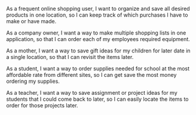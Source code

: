 As a frequent online shopping user, I want to organize and save all desired products in one location, so I can keep track of which purchases I have to make or have made.

As a company owner, I want a way to make multiple shopping lists in one application, so that I can order each of my employees required equipment.

As a mother, I want a way to save gift ideas for my children for later date in a single location, so that I can revisit the items later.

As a student, I want a way to order supplies needed for school at the most affordable rate from different sites, so I can get save the most money ordering my supplies.

As a teacher, I want a way to save assignment or project ideas for my students that I could come back to later, so I can easily locate the items to order for those projects later.

